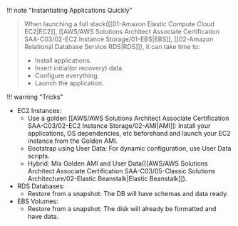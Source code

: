 
!!! note "Instantiating Applications Quickly"
> When launching a full stack([[01-Amazon Elastic Compute Cloud EC2|EC2]], [[AWS/AWS Solutions Architect Associate Certification SAA-C03/02-EC2 Instance Storage/01-EBS|EBS]], [[02-Amazon Relational Database Service RDS|RDS]]), it can take time to:
> - Install applications.
> - Insert initial(or recovery) data.
> - Configure everything.
> - Launch the application.


!!! warning "Tricks"
- EC2 Instances:
	- Use a golden [[AWS/AWS Solutions Architect Associate Certification SAA-C03/02-EC2 Instance Storage/02-AMI|AMI]]: Install your applications, OS dependencies, etc beforehand and launch your EC2 instance from the Golden AMI.
	- Bootstrap using User Data: For dynamic configuration, use User Data scripts.
	- Hybrid: Mix Golden AMI and User Data([[AWS/AWS Solutions Architect Associate Certification SAA-C03/05-Classic Solutions Architecture/02-Elastic Beanstalk|Elastic Beanstalk]]).
- RDS Databases:
	- Restore from a snapshot: The DB will have schemas and data ready.
- EBS Volumes: 
	- Restore from a snapshot: The disk will already be formatted and have data.
